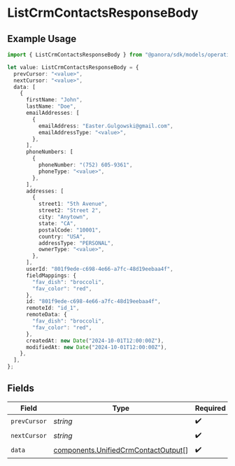# ListCrmContactsResponseBody

## Example Usage

```typescript
import { ListCrmContactsResponseBody } from "@panora/sdk/models/operations";

let value: ListCrmContactsResponseBody = {
  prevCursor: "<value>",
  nextCursor: "<value>",
  data: [
    {
      firstName: "John",
      lastName: "Doe",
      emailAddresses: [
        {
          emailAddress: "Easter.Gulgowski@gmail.com",
          emailAddressType: "<value>",
        },
      ],
      phoneNumbers: [
        {
          phoneNumber: "(752) 605-9361",
          phoneType: "<value>",
        },
      ],
      addresses: [
        {
          street1: "5th Avenue",
          street2: "Street 2",
          city: "Anytown",
          state: "CA",
          postalCode: "10001",
          country: "USA",
          addressType: "PERSONAL",
          ownerType: "<value>",
        },
      ],
      userId: "801f9ede-c698-4e66-a7fc-48d19eebaa4f",
      fieldMappings: {
        "fav_dish": "broccoli",
        "fav_color": "red",
      },
      id: "801f9ede-c698-4e66-a7fc-48d19eebaa4f",
      remoteId: "id_1",
      remoteData: {
        "fav_dish": "broccoli",
        "fav_color": "red",
      },
      createdAt: new Date("2024-10-01T12:00:00Z"),
      modifiedAt: new Date("2024-10-01T12:00:00Z"),
    },
  ],
};
```

## Fields

| Field                                                                                      | Type                                                                                       | Required                                                                                   | Description                                                                                |
| ------------------------------------------------------------------------------------------ | ------------------------------------------------------------------------------------------ | ------------------------------------------------------------------------------------------ | ------------------------------------------------------------------------------------------ |
| `prevCursor`                                                                               | *string*                                                                                   | :heavy_check_mark:                                                                         | N/A                                                                                        |
| `nextCursor`                                                                               | *string*                                                                                   | :heavy_check_mark:                                                                         | N/A                                                                                        |
| `data`                                                                                     | [components.UnifiedCrmContactOutput](../../models/components/unifiedcrmcontactoutput.md)[] | :heavy_check_mark:                                                                         | N/A                                                                                        |